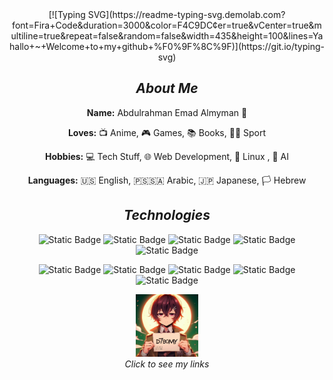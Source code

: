 <div align="center">
  [![Typing SVG](https://readme-typing-svg.demolab.com?font=Fira+Code&duration=3000&color=F4C9DC&center=true&vCenter=true&multiline=true&repeat=false&random=false&width=435&height=100&lines=Yahallo+~+Welcome+to+my+github+%F0%9F%8C%9F)](https://git.io/typing-svg)

  ## *About Me*

  **Name:** Abdulrahman Emad Almyman 👋  

  **Loves:** 📺 Anime, 🎮 Games, 📚 Books, 🏃‍♂️ Sport

  **Hobbies:** 💻 Tech Stuff, 🌐 Web Development, 🐧 Linux , 🤖 AI 

  **Languages:** 🇺🇸 English, 🇵🇸🇸🇦 Arabic, 🇯🇵 Japanese, 🏳️ Hebrew  

  ## ***Technologies***

  ![Static Badge](https://img.shields.io/badge/c-%2300599C.svg?style=for-the-badge&logo=c&logoColor=white)
  ![Static Badge](https://img.shields.io/badge/c++-%2300599C.svg?style=for-the-badge&logo=c%2B%2B&logoColor=white)
  ![Static Badge](https://img.shields.io/badge/css3-%231572B6.svg?style=for-the-badge&logo=css3&logoColor=white)
  ![Static Badge](https://img.shields.io/badge/dart-%230175C2.svg?style=for-the-badge&logo=dart&logoColor=white)
  ![Static Badge](https://img.shields.io/badge/html5-%23E34F26.svg?style=for-the-badge&logo=html5&logoColor=white)

  ![Static Badge](https://img.shields.io/badge/java-%23ED8B00.svg?style=for-the-badge&logo=openjdk&logoColor=white)
  ![Static Badge](https://img.shields.io/badge/javascript-%23323330.svg?style=for-the-badge&logo=javascript&logoColor=%23F7DF1E)
  ![Static Badge](https://img.shields.io/badge/python-3670A0?style=for-the-badge&logo=python&logoColor=ffdd54)
  ![Static Badge](https://img.shields.io/badge/Tor-7D4698?style=for-the-badge&logo=Tor-Browser&logoColor=white)
  ![Static Badge](https://img.shields.io/badge/firebase-a08021?style=for-the-badge&logo=firebase&logoColor=ffcd34)





  <p align="center">
    <a id="dynamicLink" href="https://python01100100.github.io/MyBetaCV/#" target="_blank">
      <img id="dynamicImage" src="https://raw.githubusercontent.com/PYTHON01100100/PYTHON01100100/main/assets/username.jpg" width="20%" alt="Username"/>
    </a>
    <br>
    <em>Click to see my links</em>
  </p>
  <script>
    // مصفوفة تحتوي على روابط الصور
    const images = [
      "https://raw.githubusercontent.com/PYTHON01100100/PYTHON01100100/main/assets/username1.jpg",
      "https://raw.githubusercontent.com/PYTHON01100100/PYTHON01100100/main/assets/username2.jpg",
      "https://raw.githubusercontent.com/PYTHON01100100/PYTHON01100100/main/assets/username3.jpg",
      "https://raw.githubusercontent.com/PYTHON01100100/PYTHON01100100/main/assets/username4.jpg",
      "https://raw.githubusercontent.com/PYTHON01100100/PYTHON01100100/main/assets/username5.jpg"
    ];

    
  </script>
</div>

